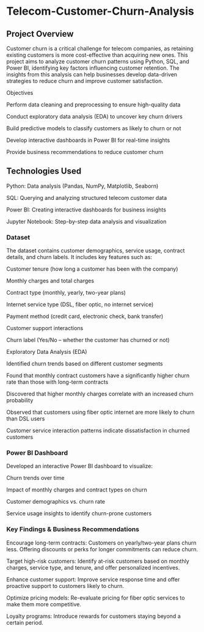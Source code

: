# Telecom-Customer-Churn-Analysis
 ## Project Overview

Customer churn is a critical challenge for telecom companies, as retaining existing customers is more cost-effective than acquiring new ones. This project aims to analyze customer churn patterns using Python, SQL, and Power BI, identifying key factors influencing customer retention. The insights from this analysis can help businesses develop data-driven strategies to reduce churn and improve customer satisfaction.

 Objectives

Perform data cleaning and preprocessing to ensure high-quality data

Conduct exploratory data analysis (EDA) to uncover key churn drivers

Build predictive models to classify customers as likely to churn or not

Develop interactive dashboards in Power BI for real-time insights

Provide business recommendations to reduce customer churn

## Technologies Used

Python: Data analysis (Pandas, NumPy, Matplotlib, Seaborn)

SQL: Querying and analyzing structured telecom customer data

Power BI: Creating interactive dashboards for business insights

Jupyter Notebook: Step-by-step data analysis and visualization

### Dataset

The dataset contains customer demographics, service usage, contract details, and churn labels. It includes key features such as:

Customer tenure (how long a customer has been with the company)

Monthly charges and total charges

Contract type (monthly, yearly, two-year plans)

Internet service type (DSL, fiber optic, no internet service)

Payment method (credit card, electronic check, bank transfer)

Customer support interactions

Churn label (Yes/No – whether the customer has churned or not)

 Exploratory Data Analysis (EDA)

Identified churn trends based on different customer segments

Found that monthly contract customers have a significantly higher churn rate than those with long-term contracts

Discovered that higher monthly charges correlate with an increased churn probability

Observed that customers using fiber optic internet are more likely to churn than DSL users

Customer service interaction patterns indicate dissatisfaction in churned customers

 ### Power BI Dashboard

Developed an interactive Power BI dashboard to visualize:

Churn trends over time

Impact of monthly charges and contract types on churn

Customer demographics vs. churn rate

Service usage insights to identify churn-prone customers

### Key Findings & Business Recommendations

Encourage long-term contracts: Customers on yearly/two-year plans churn less. Offering discounts or perks for longer commitments can reduce churn.

Target high-risk customers: Identify at-risk customers based on monthly charges, service type, and tenure, and offer personalized incentives.

Enhance customer support: Improve service response time and offer proactive support to customers likely to churn.

Optimize pricing models: Re-evaluate pricing for fiber optic services to make them more competitive.

Loyalty programs: Introduce rewards for customers staying beyond a certain period.


